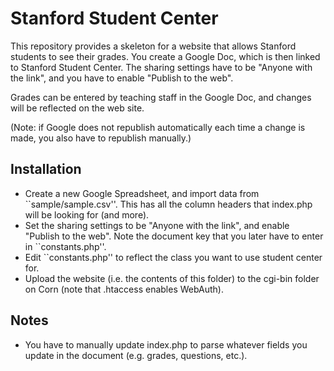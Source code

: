 Stanford Student Center
=======================

This repository provides a skeleton for a website that allows Stanford students to see their grades. You create a Google Doc, which is then linked to Stanford Student Center. The sharing settings have to be "Anyone with the link", and you have to enable "Publish to the web".

Grades can be entered by teaching staff in the Google Doc, and changes will be reflected on the web site.

(Note: if Google does not republish automatically each time a change is made, you also have to republish manually.)

## Installation
- Create a new Google Spreadsheet, and import data from ``sample/sample.csv''. This has all the column headers that index.php will be looking for (and more).
- Set the sharing settings to be "Anyone with the link", and enable "Publish to the web". Note the document key that you later have to enter in ``constants.php''.
- Edit ``constants.php'' to reflect the class you want to use student center for.
- Upload the website (i.e. the contents of this folder) to the cgi-bin folder on Corn (note that .htaccess enables WebAuth).

## Notes
- You have to manually update index.php to parse whatever fields you update in the document (e.g. grades, questions, etc.).
